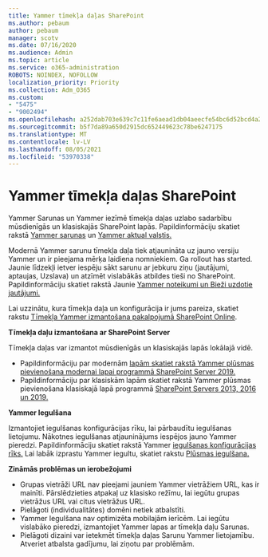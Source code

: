```yaml
---
title: Yammer tīmekļa daļas SharePoint
ms.author: pebaum
author: pebaum
manager: scotv
ms.date: 07/16/2020
ms.audience: Admin
ms.topic: article
ms.service: o365-administration
ROBOTS: NOINDEX, NOFOLLOW
localization_priority: Priority
ms.collection: Adm_O365
ms.custom:
- "5475"
- "9002494"
ms.openlocfilehash: a252dab703e639c7c11fe6aead1db04aeecfe54bc6d52bcd4a28433aed4701d5
ms.sourcegitcommit: b5f7da89a650d2915dc652449623c78be6247175
ms.translationtype: MT
ms.contentlocale: lv-LV
ms.lasthandoff: 08/05/2021
ms.locfileid: "53970338"
---
```

# <a name="yammer-web-parts-in-sharepoint"></a>Yammer tīmekļa daļas SharePoint

Yammer Sarunas un Yammer iezīmē tīmekļa daļas uzlabo sadarbību mūsdienīgās un klasiskajās SharePoint lapās. Papildinformāciju skatiet rakstā [Yammer sarunas](https://support.microsoft.com/office/use-a-yammer-web-part-in-sharepoint-online-a53cfa0c-3d09-42c8-a286-1038a81c59da#conversations) un [Yammer aktual valstis.](https://support.microsoft.com/office/use-a-yammer-web-part-in-sharepoint-online-a53cfa0c-3d09-42c8-a286-1038a81c59da#highlights)    

Modernā Yammer sarunu tīmekļa daļa tiek atjaunināta uz jauno versiju Yammer un ir pieejama mērķa laidiena nomniekiem. Ga rollout has started. Jaunie līdzekļi ietver iespēju sākt sarunu ar jebkuru ziņu (jautājumi, aptaujas, Uzslava) un atzīmēt vislabākās atbildes tieši no SharePoint. Papildinformāciju skatiet rakstā Jaunie [Yammer noteikumi un Bieži uzdotie jautājumi.](https://docs.microsoft.com/yammer/get-started-with-yammer/newyammer-faq)

 Lai uzzinātu, kura tīmekļa daļa un konfigurācija ir jums pareiza, skatiet rakstu [Tīmekļa Yammer izmantošana pakalpojumā SharePoint Online](https://support.microsoft.com/office/use-a-yammer-web-part-in-sharepoint-online-a53cfa0c-3d09-42c8-a286-1038a81c59da).  

**Tīmekļa daļu izmantošana ar SharePoint Server**  

Tīmekļa daļas var izmantot mūsdienīgās un klasiskajās lapās lokālajā vidē.

- Papildinformāciju par modernām [lapām skatiet rakstā Yammer plūsmas pievienošana modernai lapai programmā SharePoint Server 2019.](https://docs.microsoft.com/yammer/integrate-yammer-with-other-apps/embed-a-feed-into-a-sharepoint-site#add-a-yammer-feed-to-a-modern-page-in-sharepoint-server-2019) 
- Papildinformāciju par klasiskām lapām skatiet rakstā Yammer plūsmas pievienošana klasiskajā lapā programmā [SharePoint Servers 2013, 2016 un 2019.](https://docs.microsoft.com/yammer/integrate-yammer-with-other-apps/embed-a-feed-into-a-sharepoint-site#add-a-yammer-feed-to-a-classic-page-in-sharepoint-servers-2013-2016-and-2019)

**Yammer Iegulšana**  

Izmantojiet iegulšanas konfigurācijas rīku, lai pārbaudītu iegulšanas lietojumu. Nākotnes iegulšanas atjauninājums iespējos jauno Yammer pieredzi. Papildinformāciju skatiet rakstā Yammer [iegulšanas konfigurācijas rīks.](https://aka.ms/YammerEmbedConfigureTool) Lai labāk izprastu Yammer iegultu, skatiet rakstu [Plūsmas iegulšana.](https://aka.ms/YammerDevDocs)

**Zināmās problēmas un ierobežojumi**

- Grupas vietrāži URL nav pieejami jauniem Yammer vietrāžiem URL, kas ir mainīti. Pārslēdzieties atpakaļ uz klasisko režīmu, lai iegūtu grupas vietrāžus URL vai citus vietrāžus URL.
- Pielāgoti (individualitātes) domēni netiek atbalstīti.
- Yammer Iegulšana nav optimizēta mobilajām ierīcēm. Lai iegūtu vislabāko pieredzi, izmantojiet Yammer lapas ar tīmekļa daļu Sarunas.
- Pielāgoti dizaini var ietekmēt tīmekļa daļas Sarunu Yammer lietojamību. Atveriet atbalsta gadījumu, lai ziņotu par problēmām.